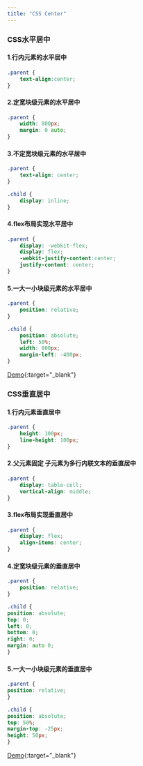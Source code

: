 ```yaml
---
title: "CSS Center"
---
```


### CSS水平居中

#### 1.行内元素的水平居中 

```css
.parent {
    text-align:center;
}
```

#### 2.定宽块级元素的水平居中

```css
.parent {
    width: 800px;
    margin: 0 auto;
}
```

<!-- more -->

#### 3.不定宽块级元素的水平居中

```css
.parent {
    text-align: center;
}

.child {
    display: inline;
}
```

#### 4.flex布局实现水平居中

```css
.parent {
    display: -webkit-flex;
    display: flex;
    -webkit-justify-content:center;
    justify-content: center;
}
```

#### 5.一大一小块级元素的水平居中

```css
.parent {
    position: relative;
}

.child {
    position: absolute;
    left: 50%;
    width: 800px;
    margin-left: -400px;
}
```

[Demo](/demo/css-center-horizontal.html){:target="_blank"}  

### CSS垂直居中

#### 1.行内元素垂直居中  
```css
.parent {
    height: 100px;
    line-height: 100px;
}
```

#### 2.父元素固定 子元素为多行内联文本的垂直居中

```css
.parent {
    display: table-cell;
    vertical-align: middle;
}
```

#### 3.flex布局实现垂直居中

```css
.parent {
    display: flex;
    align-items: center;
}
```

<!-- more -->

#### 4.定宽块级元素的垂直居中

```css
.parent {
    position: relative;
}

.child {
position: absolute;
top: 0;
left: 0;
bottom: 0;
right: 0;
margin: auto 0;
}
```

#### 5.一大一小块级元素的垂直居中

```css
.parent {
position: relative;
}

.child {
position: absolute;
top: 50%;
margin-top: -25px;
height: 50px;
}
```

[Demo](/demo/css-center-vertical.html){:target="_blank"}